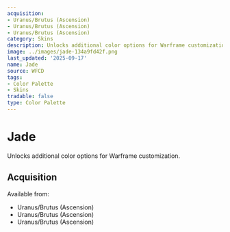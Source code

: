```yaml
---
acquisition:
- Uranus/Brutus (Ascension)
- Uranus/Brutus (Ascension)
- Uranus/Brutus (Ascension)
category: Skins
description: Unlocks additional color options for Warframe customization.
image: ../images/jade-134a9fd42f.png
last_updated: '2025-09-17'
name: Jade
source: WFCD
tags:
- Color Palette
- Skins
tradable: false
type: Color Palette
---
```


# Jade

Unlocks additional color options for Warframe customization.

## Acquisition

Available from:
- Uranus/Brutus (Ascension)
- Uranus/Brutus (Ascension)
- Uranus/Brutus (Ascension)

